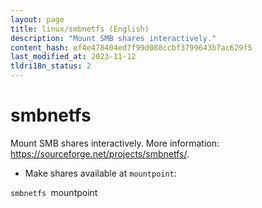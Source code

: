 ```yaml
---
layout: page
title: linux/smbnetfs (English)
description: "Mount SMB shares interactively."
content_hash: ef4e478404ed7f99d088ccbf3799643b7ac629f5
last_modified_at: 2023-11-12
tldri18n_status: 2
---
```

# smbnetfs

Mount SMB shares interactively.
More information: <https://sourceforge.net/projects/smbnetfs/>.

- Make shares available at `mountpoint`:

`smbnetfs `<span class="tldr-var badge badge-pill bg-dark-lm bg-white-dm text-white-lm text-dark-dm font-weight-bold">mountpoint</span>
